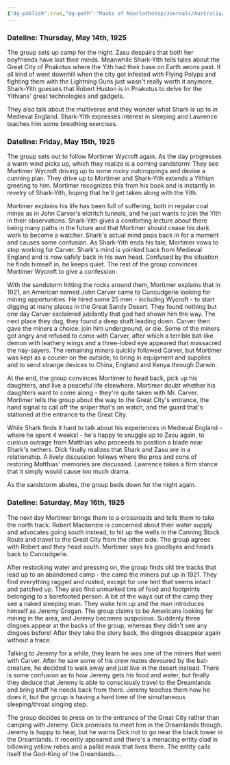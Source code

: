 ```yaml
---
{"dg-publish":true,"dg-path":"Masks of Nyarlathotep/Journals/Australia/Session 4.md","permalink":"/masks-of-nyarlathotep/journals/australia/session-4/","tags":["TTRPG/Games/MoN"]}
---
```


### Dateline: Thursday, May 14th, 1925
The group sets up camp for the night. Zasu despairs that both her boyfriends have lost their minds. Meanwhile Shark-Yith tells tales about the Great City of Pnakotus where the Yith had their base on Earth aeons past. It all kind of went downhill when the city got infested with Flying Polyps and fighting them with the Lightning Guns just wasn't really worth it anymore. Shark-Yith guesses that Robert Huston is in Pnakotus to delve for the Yithians' great technologies and gadgets.

They also talk about the multiverse and they wonder what Shark is up to in Medieval England. Shark-Yith expresses interest in sleeping and Lawrence teaches him some breathing exercises.

### Dateline: Friday, May 15th, 1925
The group sets out to follow Mortimer Wycroft again. As the day progresses a warm wind picks up, which they realize is a coming sandstorm! They see Mortimer Wycroft driving up to some rocky outcroppings and devise a cunning plan. They drive up to Mortimer and Shark-Yith extends a Yithian greeting to him. Mortimer recognizes this from his book and is instantly in revelry of Shark-Yith, hoping that he'll get taken along with the Yith. 

Mortimer explains his life has been full of suffering, both in regular coal mines as in John Carver's eldritch tunnels, and he just wants to join the Yith in their observations. Shark-Yith gives a comforting lecture about there being many paths in the future and that Mortimer should cease his dark work to become a watcher. Shark's actual mind pops back in for a moment and causes some confusion. As Shark-Yith ends his tale, Mortimer vows to stop working for Carver. Shark's mind is yoinked back from Medieval England and is now safely back in his own head. Confused by the situation he finds himself in, he keeps quiet. The rest of the group convinces Mortimer Wycroft to give a confession. 

With the sandstorm hitting the rocks around them, Mortimer explains that in 1921, an American named John Carver came to Cuncudgerie looking for mining opportunities. He hired some 25 men - including Wycroft - to start digging at many places in the Great Sandy Desert. They found nothing but one day Carver exclaimed jubilantly that god had shown him the way. The next place they dug, they found a deep shaft leading down. Carver then gave the miners a choice: join him underground, or die. Some of the miners got angry and refused to come with Carver, after which a terrible bat-like demon with leathery wings and a three-lobed eye appeared that massacred the nay-sayers. The remaining miners quickly followed Carver, but Mortimer was kept as a courier on the outside, to bring in equipment and supplies and to send strange devices to China, England and Kenya through Darwin.

At the end, the group convinces Mortimer to head back, pick up his daughters, and live a peaceful life elsewhere. Mortimer doubt whether his daughters want to come along - they're quite taken with Mr. Carver. Mortimer tells the group about the way to the Great City's entrance, the hand signal to call off the sniper that's on watch, and the guard that's stationed at the entrance to the Great City.

While Shark finds it hard to talk about his experiences in Medieval England - where he spent 4 weeks! - he's happy to snuggle up to Zasu again, to curious outrage from Matthias who proceeds to position a blade near Shark's nethers. Dick finally realizes that Shark and Zasu are in a relationship. A lively discussion follows where the pros and cons of restoring Matthias' memories are discussed. Lawrence takes a firm stance that it simply would cause too much drama.

As the sandstorm abates, the group beds down for the night again. 

### Dateline: Saturday, May 16th, 1925
The next day Mortimer brings them to a crossroads and tells them to take the north track. Robert Mackenzie is concerned about their water supply and advocates going south instead, to hit up the wells in the Canning Stock Route and travel to the Great City from the other side. The group agrees with Robert and they head south. Mortimer says his goodbyes and heads back to Cuncudgerie.

After restocking water and pressing on, the group finds old tire tracks that lead up to an abandoned camp - the camp the miners put up in 1921. They find everything ragged and rusted, except for one tent that seems intact and patched up. They also find unmarked tins of food and footprints belonging to a barefooted person. A bit of the ways out of the camp they see a naked sleeping man. They wake him up and the man introduces himself as Jeremy Grogan. The group claims to be Americans looking for mining in the area, and Jeremy becomes suspicious. Suddenly three dingoes appear at the backs of the group, whereas they didn't see any dingoes before! After they take the story back, the dingoes disappear again without a trace.

Talking to Jeremy for a while, they learn he was one of the miners that went with Carver. After he saw some of his crew mates devoured by the bat-creature, he decided to walk away and just live in the desert instead. There is some confusion as to how Jeremy gets his food and water, but finally they deduce that Jeremy is able to consciously travel to the Dreamlands and bring stuff he needs back from there. Jeremy teaches them how he does it, but the group is having a hard time of the simultaneous sleeping/throat singing step.

The group decides to press on to the entrance of the Great City rather than camping with Jeremy. Dick promises to meet him in the Dreamlands though. Jeremy is happy to hear, but he warns Dick not to go near the black tower in the Dreamlands. It recently appeared and there's a menacing entity clad in billowing yellow robes and a pallid mask that lives there. The entity calls itself the God-King of the Dreamlands....